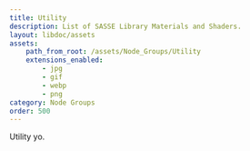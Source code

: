 ```yaml
---
title: Utility
description: List of SASSE Library Materials and Shaders.
layout: libdoc/assets
assets:
    path_from_root: /assets/Node_Groups/Utility
    extensions_enabled:
        - jpg
        - gif
        - webp
        - png
category: Node Groups
order: 500
---
```


Utility yo.
